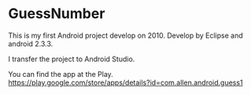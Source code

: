 # GuessNumber

This is my first Android project develop on 2010. Develop by Eclipse and android 2.3.3.

I transfer the project to Android Studio.

You can find the app at the Play.
https://play.google.com/store/apps/details?id=com.allen.android.guess1

